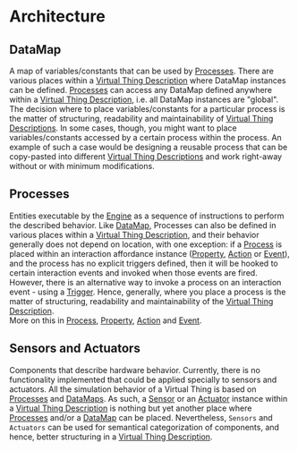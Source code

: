# Architecture



## DataMap
A map of variables/constants that can be used by [Processes](#processes). There are various places within a [Virtual Thing Description][vtd] where DataMap instances can be defined. [Processes](#processes) can access any DataMap defined anywhere within a [Virtual Thing Description][vtd], i.e. all DataMap instances are "global". The decision where to place variables/constants for a particular process is the matter of structuring, readability and maintainability of [Virtual Thing Descriptions][vtd]. In some cases, though, you might want to place variables/constants accessed by a certain process within the process. An example of such a case would be designing a reusable process that can be copy-pasted into different [Virtual Thing Descriptions][vtd] and work right-away without or with minimum modifications.

## Processes
Entities executable by the [Engine] as a sequence of instructions to perform the described behavior. Like [DataMap](#datamap), Processes can also be defined in various places within a [Virtual Thing Description][vtd], and their behavior generally does not depend on location, with one exception: if a [Process] is placed within an interaction affordance instance ([Property], [Action] or [Event]), and the process has no explicit triggers defined, then it will be hooked to certain interaction events and invoked when those events are fired. However, there is an alternative way to invoke a process on an interaction event - using a [Trigger]. Hence, generally, where you place a process is the matter of structuring, readability and maintainability of the [Virtual Thing Description][vtd].  
More on this in [Process], [Property], [Action] and [Event].

## Sensors and Actuators
Components that describe hardware behavior. Currently, there is no functionality implemented that could be applied specially to sensors and actuators. All the simulation behavior of a Virtual Thing is based on [Processes](#processes) and [DataMaps](#datamap). As such, a [Sensor] or an [Actuator] instance within a [Virtual Thing Description][vtd] is nothing but yet another place where [Processes](#processes) and/or a [DataMap](#datamap) can be placed. Nevertheless, `Sensors` and `Actuators` can be used for semantical categorization of components, and hence, better structuring in a [Virtual Thing Description][vtd].


[Engine]: Definitions.md#Virtual-Thing-Engine-and-Engine
[vtd]: Definitions.md#Virtual-Thing-Description

[Process]: main_components/Process.md

[Property]: main_components/Property.md
[Action]: main_components/Action.md
[Event]: main_components/Event.md
[Sensor]: main_components/Sensor.md
[Actuator]: main_components/Actuator.md

[Trigger]: helper_components/Trigger.md